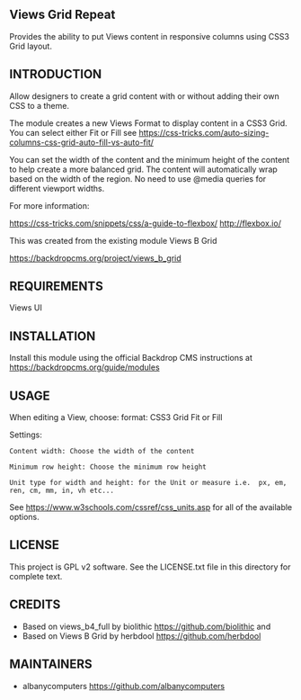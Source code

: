 Views Grid Repeat
------------------------

Provides the ability to put Views content in responsive columns using CSS3 Grid layout.

INTRODUCTION
------------

Allow designers to create a grid content with or without adding their own CSS to a theme.

The module creates a new Views Format to display content in a CSS3 Grid.  You can select either Fit or Fill see https://css-tricks.com/auto-sizing-columns-css-grid-auto-fill-vs-auto-fit/ 


You can set the width of the content and the minimum height of the content to help create a more balanced grid.  The content will automatically wrap based on the width of the region.  No need to use @media queries for different viewport widths.


For more information:

https://css-tricks.com/snippets/css/a-guide-to-flexbox/
http://flexbox.io/


This was created from the existing module Views B Grid

https://backdropcms.org/project/views_b_grid


REQUIREMENTS
------------

Views UI


INSTALLATION
------------

Install this module using the official Backdrop CMS instructions at https://backdropcms.org/guide/modules


USAGE
-----

When editing a View, choose:
format: CSS3 Grid Fit or Fill

Settings: 

    Content width: Choose the width of the content

    Minimum row height: Choose the minimum row height

    Unit type for width and height: for the Unit or measure i.e.  px, em, ren, cm, mm, in, vh etc...

See https://www.w3schools.com/cssref/css_units.asp for all of the available options.

LICENSE
-------

This project is GPL v2 software. See the LICENSE.txt file in this directory for complete text.

CREDITS
-----------

 - Based on views_b4_full by biolithic <https://github.com/biolithic>
 and
 - Based on Views B Grid by herbdool https://github.com/herbdool

MAINTAINERS
-----------

 - albanycomputers <https://github.com/albanycomputers>
